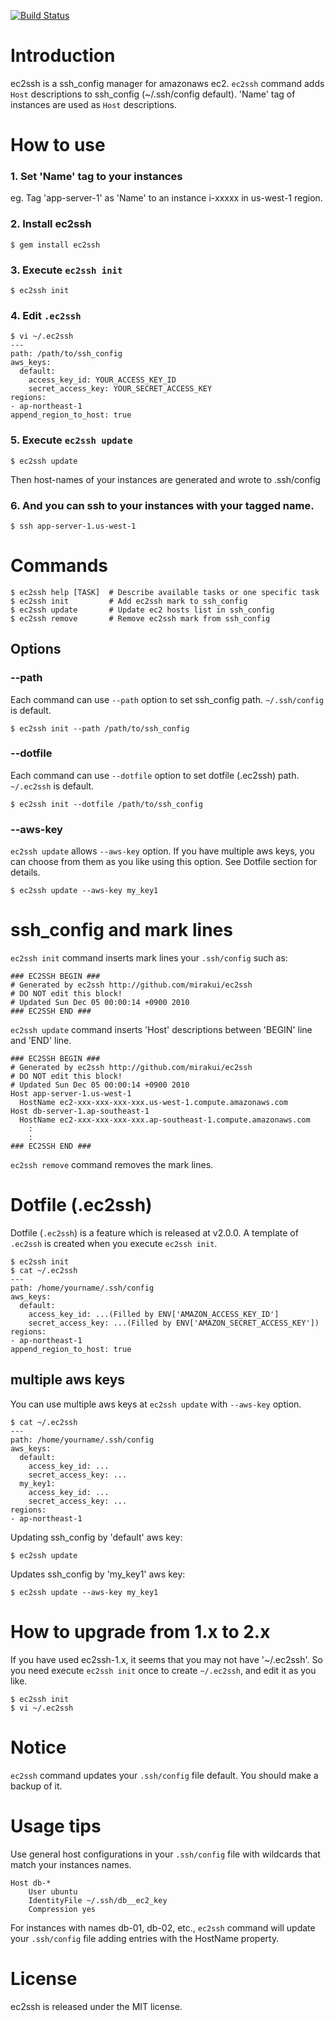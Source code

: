 [![Build Status](https://travis-ci.org/mirakui/ec2ssh.png?branch=master)](https://travis-ci.org/mirakui/ec2ssh)

# Introduction
ec2ssh is a ssh_config manager for amazonaws ec2.
`ec2ssh` command adds `Host` descriptions to ssh_config (~/.ssh/config default). 'Name' tag of instances are used as `Host` descriptions.

# How to use
### 1. Set 'Name' tag to your instances
eg. Tag 'app-server-1' as 'Name' to an instance i-xxxxx in us-west-1 region.

### 2. Install ec2ssh

```
$ gem install ec2ssh
```

### 3. Execute `ec2ssh init`

```
$ ec2ssh init
```

### 4. Edit `.ec2ssh`

```
$ vi ~/.ec2ssh
---
path: /path/to/ssh_config
aws_keys:
  default:
    access_key_id: YOUR_ACCESS_KEY_ID
    secret_access_key: YOUR_SECRET_ACCESS_KEY
regions:
- ap-northeast-1
append_region_to_host: true
```

### 5. Execute `ec2ssh update`

```
$ ec2ssh update
```
Then host-names of your instances are generated and wrote to .ssh/config

### 6. And you can ssh to your instances with your tagged name.

```
$ ssh app-server-1.us-west-1
```

# Commands
```
$ ec2ssh help [TASK]  # Describe available tasks or one specific task
$ ec2ssh init         # Add ec2ssh mark to ssh_config
$ ec2ssh update       # Update ec2 hosts list in ssh_config
$ ec2ssh remove       # Remove ec2ssh mark from ssh_config
```

## Options
### --path
Each command can use `--path` option to set ssh_config path. `~/.ssh/config` is default.

```
$ ec2ssh init --path /path/to/ssh_config
```

### --dotfile
Each command can use `--dotfile` option to set dotfile (.ec2ssh) path. `~/.ec2ssh` is default.

```
$ ec2ssh init --dotfile /path/to/ssh_config
```

### --aws-key
`ec2ssh update` allows `--aws-key` option. If you have multiple aws keys, you can choose from them as you like using this option. See Dotfile section for details.

```
$ ec2ssh update --aws-key my_key1
```


# ssh_config and mark lines
`ec2ssh init` command inserts mark lines your `.ssh/config` such as:

```
### EC2SSH BEGIN ###
# Generated by ec2ssh http://github.com/mirakui/ec2ssh
# DO NOT edit this block!
# Updated Sun Dec 05 00:00:14 +0900 2010
### EC2SSH END ###
```

`ec2ssh update` command inserts 'Host' descriptions between 'BEGIN' line and 'END' line.

```
### EC2SSH BEGIN ###
# Generated by ec2ssh http://github.com/mirakui/ec2ssh
# DO NOT edit this block!
# Updated Sun Dec 05 00:00:14 +0900 2010
Host app-server-1.us-west-1
  HostName ec2-xxx-xxx-xxx-xxx.us-west-1.compute.amazonaws.com
Host db-server-1.ap-southeast-1
  HostName ec2-xxx-xxx-xxx-xxx.ap-southeast-1.compute.amazonaws.com
    :
    :
### EC2SSH END ###
```

`ec2ssh remove` command removes the mark lines.

# Dotfile (.ec2ssh)
Dotfile (`.ec2ssh`) is a feature which is released at v2.0.0. A template of `.ec2ssh` is created when you execute `ec2ssh init`.

```
$ ec2ssh init
$ cat ~/.ec2ssh
---
path: /home/yourname/.ssh/config
aws_keys:
  default:
    access_key_id: ...(Filled by ENV['AMAZON_ACCESS_KEY_ID']
    secret_access_key: ...(Filled by ENV['AMAZON_SECRET_ACCESS_KEY'])
regions:
- ap-northeast-1
append_region_to_host: true
```

## multiple aws keys
You can use multiple aws keys at `ec2ssh update` with `--aws-key` option.

```
$ cat ~/.ec2ssh
---
path: /home/yourname/.ssh/config
aws_keys:
  default:
    access_key_id: ...
    secret_access_key: ...
  my_key1:
    access_key_id: ...
    secret_access_key: ...
regions:
- ap-northeast-1
```

Updating ssh_config by 'default' aws key:

```
$ ec2ssh update
```

Updates ssh_config by 'my_key1' aws key:

```
$ ec2ssh update --aws-key my_key1
```

# How to upgrade from 1.x to 2.x
If you have used ec2ssh-1.x, it seems that you may not have '~/.ec2ssh'.
So you need execute `ec2ssh init` once to create `~/.ec2ssh`, and edit it as you like.

```
$ ec2ssh init
$ vi ~/.ec2ssh
```

# Notice
`ec2ssh` command updates your `.ssh/config` file default. You should make a backup of it.

# Usage tips

Use general host configurations in your `.ssh/config` file with wildcards that match your instances names.

```
Host db-*
    User ubuntu
    IdentityFile ~/.ssh/db__ec2_key
    Compression yes
```

For instances with names db-01, db-02, etc., `ec2ssh` command will update your `.ssh/config` file adding entries with the HostName property.

# License
ec2ssh is released under the MIT license.
